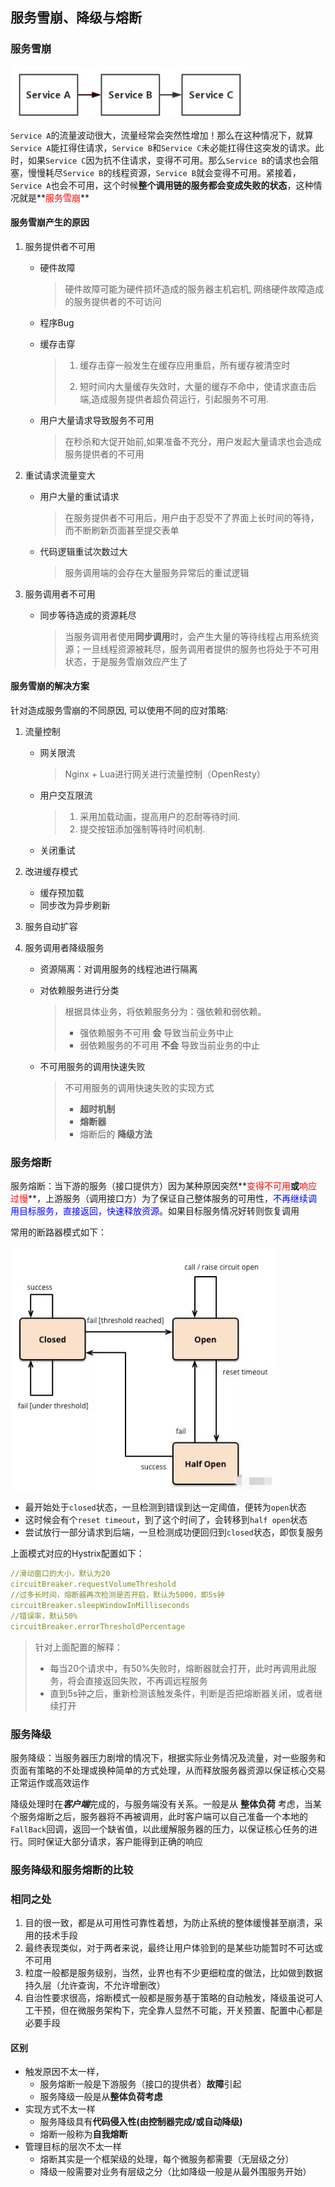 ## 服务雪崩、降级与熔断

### 服务雪崩

![服务雪崩1](.\images\服务雪崩1.png)

​		`Service A`的流量波动很大，流量经常会突然性增加！那么在这种情况下，就算`Service A`能扛得住请求，`Service B`和`Service C`未必能扛得住这突发的请求。
​		此时，如果`Service C`因为抗不住请求，变得不可用。那么`Service B`的请求也会阻塞，慢慢耗尽`Service B`的线程资源，`Service B`就会变得不可用。紧接着，`Service A`也会不可用，这个时候**整个调用链的服务都会变成失败的状态**，这种情况就是**<font color=red>服务雪崩</font>**

#### 服务雪崩产生的原因

1. 服务提供者不可用

   - 硬件故障

     > 硬件故障可能为硬件损坏造成的服务器主机宕机, 网络硬件故障造成的服务提供者的不可访问

   - 程序Bug

   - 缓存击穿

     > 1. 缓存击穿一般发生在缓存应用重启，所有缓存被清空时
     >
     > 2. 短时间内大量缓存失效时，大量的缓存不命中，使请求直击后端,造成服务提供者超负荷运行，引起服务不可用.

   - 用户大量请求导致服务不可用

     > 在秒杀和大促开始前,如果准备不充分，用户发起大量请求也会造成服务提供者的不可用

2. 重试请求流量变大

   - 用户大量的重试请求

     > 在服务提供者不可用后，用户由于忍受不了界面上长时间的等待，而不断刷新页面甚至提交表单

   - 代码逻辑重试次数过大

     > 服务调用端的会存在大量服务异常后的重试逻辑

3. 服务调用者不可用

   - 同步等待造成的资源耗尽

     > 当服务调用者使用**同步调用**时，会产生大量的等待线程占用系统资源；一旦线程资源被耗尽，服务调用者提供的服务也将处于不可用状态，于是服务雪崩效应产生了

#### 服务雪崩的解决方案

针对造成服务雪崩的不同原因, 可以使用不同的应对策略:

1. 流量控制

   - 网关限流

     > Nginx + Lua进行网关进行流量控制（OpenResty）

   - 用户交互限流

     > 1. 采用加载动画，提高用户的忍耐等待时间. 
     > 2. 提交按钮添加强制等待时间机制.

   - 关闭重试

2. 改进缓存模式

   - 缓存预加载
   - 同步改为异步刷新

3. 服务自动扩容

4. 服务调用者降级服务

   - 资源隔离：对调用服务的线程池进行隔离

   - 对依赖服务进行分类

     > 根据具体业务，将依赖服务分为：强依赖和弱依赖。
     >
     > - 强依赖服务不可用 **会** 导致当前业务中止
     > - 弱依赖服务的不可用 **不会** 导致当前业务的中止

   - 不可用服务的调用快速失败

     > 不可用服务的调用快速失败的实现方式 
     >
     > - **超时机制** 
     > - **熔断器** 
     > - 熔断后的 **降级方法** 



### 服务熔断

​		服务熔断：当下游的服务（接口提供方）因为某种原因突然**<font color=red>变得不可用</font>**或**<font color=red>响应过慢</font>**，上游服务（调用接口方）为了保证自己整体服务的可用性，<font color=blue>不再继续调用目标服务，直接返回，快速释放资源</font>。如果目标服务情况好转则恢复调用

常用的断路器模式如下：

![服务熔断](.\images\服务熔断1.png)

- 最开始处于`closed`状态，一旦检测到错误到达一定阈值，便转为`open`状态
- 这时候会有个`reset timeout`，到了这个时间了，会转移到`half open`状态
- 尝试放行一部分请求到后端，一旦检测成功便回归到`closed`状态，即恢复服务

上面模式对应的Hystrix配置如下：

````yaml
//滑动窗口的大小，默认为20
circuitBreaker.requestVolumeThreshold 
//过多长时间，熔断器再次检测是否开启，默认为5000，即5s钟
circuitBreaker.sleepWindowInMilliseconds 
//错误率，默认50%
circuitBreaker.errorThresholdPercentage
````

> 针对上面配置的解释：
>
> - 每当20个请求中，有50%失败时，熔断器就会打开，此时再调用此服务，将会直接返回失败，不再调远程服务
> - 直到5s钟之后，重新检测该触发条件，判断是否把熔断器关闭，或者继续打开



### 服务降级

​		服务降级：当服务器压力剧增的情况下，根据实际业务情况及流量，对一些服务和页面有策略的不处理或换种简单的方式处理，从而释放服务器资源以保证核心交易正常运作或高效运作

​		降级处理时在***客户端***完成的，与服务端没有关系。一般是从 **整体负荷** 考虑，当某个服务熔断之后，服务器将不再被调用，此时客户端可以自己准备一个本地的`FallBack`回调，返回一个缺省值，以此缓解服务器的压力，以保证核心任务的进行。同时保证大部分请求，客户能得到正确的响应





### 服务降级和服务熔断的比较

### 相同之处

1. 目的很一致，都是从可用性可靠性着想，为防止系统的整体缓慢甚至崩溃，采用的技术手段
2. 最终表现类似，对于两者来说，最终让用户体验到的是某些功能暂时不可达或不可用
3. 粒度一般都是服务级别，当然，业界也有不少更细粒度的做法，比如做到数据持久层（允许查询，不允许增删改）
4. 自治性要求很高，熔断模式一般都是服务基于策略的自动触发，降级虽说可人工干预，但在微服务架构下，完全靠人显然不可能，开关预置、配置中心都是必要手段

#### 区别

- 触发原因不太一样，
  - 服务熔断一般是下游服务（接口的提供者）**故障**引起
  - 服务降级一般是从**整体负荷考虑**
- 实现方式不太一样
  - 服务降级具有**代码侵入性(由控制器完成/或自动降级)**
  - 熔断一般称为**自我熔断**
- 管理目标的层次不太一样
  - 熔断其实是一个框架级的处理，每个微服务都需要（无层级之分）
  - 降级一般需要对业务有层级之分（比如降级一般是从最外围服务开始） 